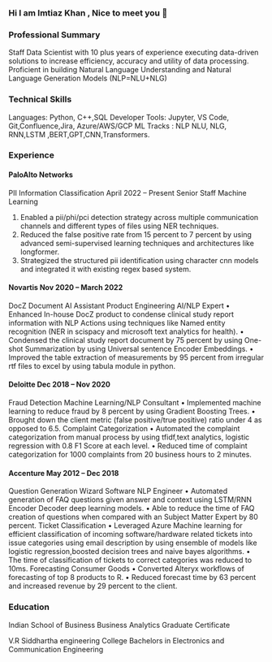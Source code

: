 ### Hi I am Imtiaz Khan , Nice to meet you 👋

### Professional Summary
Staff Data Scientist with 10 plus years of experience executing data-driven solutions to increase efficiency, accuracy and utility of data processing. Proficient in building Natural Language Understanding and Natural Language Generation Models (NLP=NLU+NLG)

### Technical Skills
Languages: Python, C++,SQL
Developer Tools: Jupyter, VS Code, Git,Confluence,Jira, Azure/AWS/GCP
ML Tracks : NLP NLU, NLG, RNN,LSTM ,BERT,GPT,CNN,Transformers.

### Experience

#### PaloAlto Networks
PII Information Classification
April 2022 – Present
Senior Staff Machine Learning
1. Enabled a pii/phi/pci detection strategy across multiple communication channels and different types of files using NER techniques.
2. Reduced the false positive rate from 15 percent to 7 percent by using advanced semi-supervised learning techniques and architectures like longformer.
3. Strategized the structured pii identification using character cnn models and integrated it with existing regex based system.

#### Novartis Nov 2020 – March 2022
DocZ Document AI Assistant Product Engineering AI/NLP Expert
• Enhanced In-house DocZ product to condense clinical study report information with NLP Actions using techniques like Named entity recognition (NER in scispacy and microsoft text analytics for health).
• Condensed the clinical study report document by 75 percent by using One-shot Summarization by using Universal sentence Encoder Embeddings.
• Improved the table extraction of measurements by 95 percent from irregular rtf files to excel by using tabula module in python.

#### Deloitte Dec 2018 – Nov 2020
Fraud Detection Machine Learning/NLP Consultant
• Implemented machine learning to reduce fraud by 8 percent by using Gradient Boosting Trees.
• Brought down the client metric (false positive/true positive) ratio under 4 as opposed to 6.5.
Complaint Categorization
• Automated the complaint categorization from manual process by using tfidf,text analytics, logistic regression with 0.8 F1 Score at each level.
• Reduced time of complaint categorization for 1000 complaints from 20 business hours to 2 minutes.

#### Accenture May 2012 – Dec 2018
Question Generation Wizard Software NLP Engineer
• Automated generation of FAQ questions given answer and context using LSTM/RNN Encoder Decoder deep learning models.
• Able to reduce the time of FAQ creation of questions when compared with an Subject Matter Expert by 80 percent. Ticket Classification
• Leveraged Azure Machine learning for efficient classification of incoming software/hardware related tickets into issue categories using email description by using ensemble of models like logistic regression,boosted decision trees and naive bayes algorithms.
• The time of classification of tickets to correct categories was reduced to 10ms. Forecasting Consumer Goods
• Converted Alteryx workflows of forecasting of top 8 products to R.
• Reduced forecast time by 63 percent and increased revenue by 29 percent to the client.

### Education

Indian School of Business
Business Analytics Graduate Certificate

V.R Siddhartha engineering College
Bachelors in Electronics and Communication Engineering

<!--
**imtiazBDSgit/imtiazBDSgit** is a ✨ _special_ ✨ repository because its `README.md` (this file) appears on your GitHub profile.

Here are some ideas to get you started:

- 🔭 I’m currently working on ...
- 🌱 I’m currently learning ...
- 👯 I’m looking to collaborate on ...
- 🤔 I’m looking for help with ...
- 💬 Ask me about ...
- 📫 How to reach me: ...
- 😄 Pronouns: ...
- ⚡ Fun fact: ...
-->

